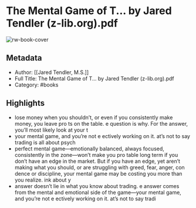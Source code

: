 # The Mental Game of T... by Jared Tendler (z-lib.org).pdf

![rw-book-cover](https://readwise-assets.s3.amazonaws.com/static/images/default-book-icon-9.63dbe834380e.png)

## Metadata
- Author: [[Jared Tendler, M.S.]]
- Full Title: The Mental Game of T... by Jared Tendler (z-lib.org).pdf
- Category: #books

## Highlights
- lose money when you shouldn’t, or even if you consistently make money,
  you leave pro ts on the table. e question is why.
  For the answer, you’ll most likely look at your t
- your mental game, and you’re
  not e ectively working on it.
  at’s not to say trading is all about psych
- perfect mental game—emotionally balanced, always focused,
  consistently in the zone—won’t make you pro table long term if you
  don’t have an edge in the market. But if you have an edge, yet aren’t
  making what you should, or are struggling with greed, fear, anger,
  con dence or discipline, your mental game may be costing you more
  than you realize.
  ink about y
- answer
  doesn’t lie in what you know about trading. e answer comes from the
  mental and emotional side of the game—your mental game, and you’re
  not e ectively working on it.
  at’s not to say tradi
